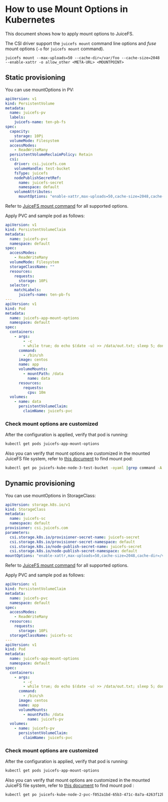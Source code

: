 # How to use Mount Options in Kubernetes

This document shows how to apply mount options to JuiceFS.

The CSI driver support the `juicefs mount` command line options and _fuse_ mount options (`-o` for `juicefs mount` command).

```
juicefs mount --max-uploads=50 --cache-dir=/var/foo --cache-size=2048 --enable-xattr -o allow_other <META-URL> <MOUNTPOINT>
```

## Static provisioning

You can use mountOptions in PV:

```yaml
apiVersion: v1
kind: PersistentVolume
metadata:
  name: juicefs-pv
  labels:
    juicefs-name: ten-pb-fs
spec:
  capacity:
    storage: 10Pi
  volumeMode: Filesystem
  accessModes:
    - ReadWriteMany
  persistentVolumeReclaimPolicy: Retain
  csi:
    driver: csi.juicefs.com
    volumeHandle: test-bucket
    fsType: juicefs
    nodePublishSecretRef:
      name: juicefs-secret
      namespace: default
    volumeAttributes:
      mountOptions: "enable-xattr,max-uploads=50,cache-size=2048,cache-dir=/var/foo,allow_other"
```

Refer to [JuiceFS mount command](https://juicefs.com/docs/community/command_reference#juicefs-mount) for all supported options.

Apply PVC and sample pod as follows:

```yaml
apiVersion: v1
kind: PersistentVolumeClaim
metadata:
  name: juicefs-pvc
  namespace: default
spec:
  accessModes:
    - ReadWriteMany
  volumeMode: Filesystem
  storageClassName: ""
  resources:
    requests:
      storage: 10Pi
  selector:
    matchLabels:
      juicefs-name: ten-pb-fs
---
apiVersion: v1
kind: Pod
metadata:
  name: juicefs-app-mount-options
  namespace: default
spec:
  containers:
    - args:
        - -c
        - while true; do echo $(date -u) >> /data/out.txt; sleep 5; done
      command:
        - /bin/sh
      image: centos
      name: app
      volumeMounts:
        - mountPath: /data
          name: data
      resources:
        requests:
          cpu: 10m
  volumes:
    - name: data
      persistentVolumeClaim:
        claimName: juicefs-pvc
```

### Check mount options are customized

After the configuration is applied, verify that pod is running:

```sh
kubectl get pods juicefs-app-mount-options
```

Also you can verify that mount options are customized in the mounted JuiceFS file system, refer to [this document](../troubleshooting.md#get-mount-pod) to find mount pod:

```sh
kubectl get po juicefs-kube-node-3-test-bucket -oyaml |grep command -A 3
```

## Dynamic provisioning

You can use mountOptions in StorageClass:

```yaml
apiVersion: storage.k8s.io/v1
kind: StorageClass
metadata:
  name: juicefs-sc
  namespace: default
provisioner: csi.juicefs.com
parameters:
  csi.storage.k8s.io/provisioner-secret-name: juicefs-secret
  csi.storage.k8s.io/provisioner-secret-namespace: default
  csi.storage.k8s.io/node-publish-secret-name: juicefs-secret
  csi.storage.k8s.io/node-publish-secret-namespace: default
mountOptions: "enable-xattr,max-uploads=50,cache-size=2048,cache-dir=/var/foo,allow_other"
```

Refer to [JuiceFS mount command](https://juicefs.com/docs/community/command_reference#juicefs-mount) for all supported options.

Apply PVC and sample pod as follows:

```yaml
apiVersion: v1
kind: PersistentVolumeClaim
metadata:
  name: juicefs-pvc
  namespace: default
spec:
  accessModes:
    - ReadWriteMany
  resources:
    requests:
      storage: 10Pi
  storageClassName: juicefs-sc
---
apiVersion: v1
kind: Pod
metadata:
  name: juicefs-app-mount-options
  namespace: default
spec:
  containers:
    - args:
        - -c
        - while true; do echo $(date -u) >> /data/out.txt; sleep 5; done
      command:
        - /bin/sh
      image: centos
      name: app
      volumeMounts:
        - mountPath: /data
          name: juicefs-pv
  volumes:
    - name: juicefs-pv
      persistentVolumeClaim:
        claimName: juicefs-pvc
```

### Check mount options are customized

After the configuration is applied, verify that pod is running:

```sh
kubectl get pods juicefs-app-mount-options
```

Also you can verify that mount options are customized in the mounted JuiceFS file system, refer to [this document](../troubleshooting.md#get-mount-pod) to find mount pod :

```sh
kubectl get po juicefs-kube-node-2-pvc-f052a1bd-65b3-471c-8a7a-4263f12b2131 -oyaml |grep command -A 3
```
